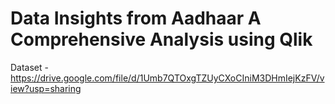 # Data Insights from Aadhaar A Comprehensive Analysis using Qlik
Dataset - https://drive.google.com/file/d/1Umb7QTOxgTZUyCXoCIniM3DHmIejKzFV/view?usp=sharing
